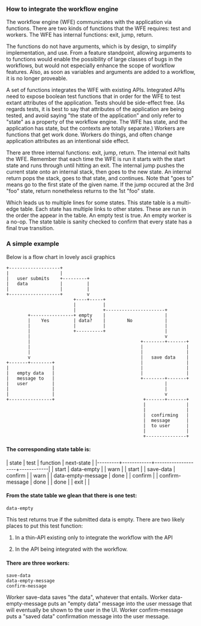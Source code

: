 
### How to integrate the workflow engine

The workflow engine (WFE) communicates with the application via functions. There are two kinds of functions
that the WFE requires: test and workers. The WFE has internal functions: exit, jump, return. 


The functions do not have arguments, which is by design, to simplify implementation, and use. From a feature
standpoint, allowing arguments to to functions would enable the possibility of large classes of bugs in the
workflows, but would not especially enhance the scope of workflow features. Also, as soon as variables and
arguments are added to a workflow, it is no longer proveable.

A set of functions integrates the WFE with existing APIs. Integrated APIs need to expose boolean test
functions that in order for the WFE to test extant attributes of the application. Tests should be side-effect
free. (As regards tests, it is best to say that attributes of the application are being tested, and avoid
saying "the state of the application" and only refer to "state" as a property of the workflow engine. The WFE
has state, and the application has state, but the contexts are totally separate.) Workers are functions that
get work done. Workers do things, and often change application attributes as an intentional side effect.

There are three internal functions: exit, jump, return. The internal exit halts the WFE. Remember that each
time the WFE is run it starts with the start state and runs through until hitting an exit. The internal jump
pushes the current state onto an internal stack, then goes to the new state. An internal return pops the
stack, goes to that state, and continues. Note that "goes to" means go to the first state of the given
name. If the jump occured at the 3rd "foo" state, return nonetheless returns to the 1st "foo" state.

Which leads us to multiple lines for some states. This state table is a multi-edge table. Each state has
multiple links to other states. These are run in the order the appear in the table. An empty test is true. An
empty worker is a no-op. The state table is sanity checked to confirm that every state has a final true
transition.


### A simple example

Below is a flow chart in lovely ascii graphics


```
+-------------------+
|                   |
|   user submits    +---------+
|   data            |         |
|                   |         |
+-------------------+         v
                         +----+-----+
                         |          |
                         |          +----------------------+
        +----------------+ empty    |                      |
        |    Yes         | data?    |        No            |
        |                |          |                      |
        |                +----------+                      |
        |                                                  v
        |                                         +--------+-------+
        |                                         |                |
        |                                         |                |
        v                                         |   save data    |
+-------+--------+                                |                |
|                |                                |                |
|   empty data   |                                |                |
|   message to   |                                +--------+-------+
|   user         |                                         |
|                |                                         |
|                |                                         v
+----------------+                                 +-------+-------+
                                                   |               |
                                                   |               |
                                                   |  confirming   |
                                                   |  message      |
                                                   |  to user      |
                                                   |               |
                                                   +---------------+
```


#### The corresponding state table is:

| state   | test       | function           | next-state |
|---------+------------+--------------------+------------|
| start   | data-empty |                    | warn       |
| start   |            | save-data          | confirm    |
| warn    |            | data-empty-message | done       |
| confirm |            | confirm-message    | done       |
| done    |            | exit               |            |


#### From the state table we glean that there is one test:

```
data-empty
```

This test returns true if the submitted data is empty. There are two likely places to put this test function:

1) In a thin-API existing only to integrate the workflow with the API

2) In the API being integrated with the workflow.


#### There are three workers:

```
save-data
data-empty-message
confirm-message
```

Worker save-data saves "the data", whatever that entails. Worker data-empty-message puts an "empty data"
message into the user message that will eventually be shown to the user in the UI. Worker confirm-message puts
a "saved data" confirmation message into the user message.


